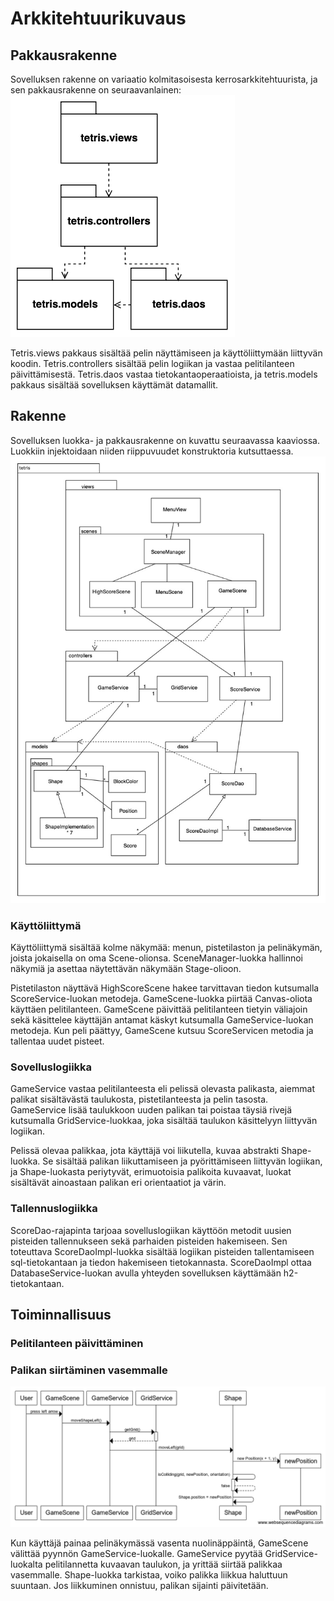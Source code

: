 # Arkkitehtuurikuvaus
## Pakkausrakenne
Sovelluksen rakenne on variaatio kolmitasoisesta kerrosarkkitehtuurista,
ja sen pakkausrakenne on seuraavanlainen:
![Pakkausrakenne](images/simplePackageDiagram.png)

Tetris.views pakkaus sisältää pelin näyttämiseen ja käyttöliittymään liittyvän koodin.
Tetris.controllers sisältää pelin logiikan ja vastaa pelitilanteen päivittämisestä.
Tetris.daos vastaa tietokantaoperaatioista, ja tetris.models pakkaus sisältää sovelluksen käyttämät datamallit.

## Rakenne
Sovelluksen luokka- ja pakkausrakenne on kuvattu seuraavassa kaaviossa. Luokkiin injektoidaan niiden riippuvuudet
konstruktoria kutsuttaessa.
![Arkkitehtuurikuvaus](images/PackageDiagram.jpg)

### Käyttöliittymä

Käyttöliittymä sisältää kolme näkymää: menun, pistetilaston ja pelinäkymän, joista jokaisella on oma Scene-olionsa.
SceneManager-luokka hallinnoi näkymiä ja asettaa näytettävän näkymään Stage-olioon.

Pistetilaston näyttävä HighScoreScene hakee tarvittavan tiedon kutsumalla ScoreService-luokan metodeja. GameScene-luokka
piirtää Canvas-oliota käyttäen pelitilanteen. GameScene päivittää pelitilanteen tietyin väliajoin sekä käsittelee käyttäjän
antamat käskyt kutsumalla GameService-luokan metodeja. Kun peli päättyy, GameScene kutsuu ScoreServicen metodia ja
tallentaa uudet pisteet.

### Sovelluslogiikka

GameService vastaa pelitilanteesta eli pelissä olevasta palikasta, aiemmat palikat sisältävästä taulukosta,
pistetilanteesta ja pelin tasosta. GameService lisää taulukkoon uuden palikan tai poistaa täysiä rivejä kutsumalla
GridService-luokkaa, joka sisältää taulukon käsittelyyn liittyvän logiikan.

Pelissä olevaa palikkaa, jota käyttäjä voi liikutella, kuvaa abstrakti Shape-luokka. Se sisältää palikan liikuttamiseen
ja pyörittämiseen liittyvän logiikan, ja Shape-luokasta periytyvät, erimuotoisia palikoita kuvaavat, luokat sisältävät
ainoastaan palikan eri orientaatiot ja värin.  

### Tallennuslogiikka

ScoreDao-rajapinta tarjoaa sovelluslogiikan käyttöön metodit uusien pisteiden tallennukseen sekä parhaiden pisteiden
hakemiseen. Sen toteuttava ScoreDaoImpl-luokka sisältää logiikan pisteiden tallentamiseen sql-tietokantaan ja
tiedon hakemiseen tietokannasta. ScoreDaoImpl ottaa DatabaseService-luokan avulla yhteyden sovelluksen käyttämään h2-tietokantaan.

## Toiminnallisuus

### Pelitilanteen päivittäminen

### Palikan siirtäminen vasemmalle

![LiikutaVasemmalle](images/MoveLeftDiagram.png)

Kun käyttäjä painaa pelinäkymässä vasenta nuolinäppäintä, GameScene välittää pyynnön
GameService-luokalle. GameService pyytää GridService-luokalta pelitilannetta kuvaavan
taulukon, ja yrittää siirtää palikkaa vasemmalle. Shape-luokka tarkistaa, voiko palikka
liikkua haluttuun suuntaan. Jos liikkuminen onnistuu, palikan sijainti päivitetään. 

